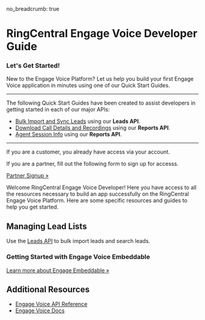 no_breadcrumb: true

# RingCentral Engage Voice Developer Guide

<div class="jumbotron pt-1">
  <h3 class="display-5">Let's Get Started!</h3>
  <p class="lead">New to the Engage Voice Platform? Let us help you build your first Engage Voice application in minutes using one of our Quick Start Guides.</p>
  <hr class="my-4">
  <p>The following Quick Start Guides have been created to assist developers in getting started in each of our major APIs:</p>
  <ul>
    <li><a href="./leads/bulk-import/">Bulk Import and Sync Leads</a> using our <strong>Leads API</strong>.</li>
    <li><a href="./reports/global-call-type-detail-report/">Download Call Details and Recordings</a> using our <strong>Reports API</strong>.</li>
    <li><a href="./reports/agent-session-report/">Agent Session Info</a> using our <strong>Reports API</strong>.</li>
  </ul>
  <!--<p>Not a programmer? <a href="./basics/explorer/">Try out the API with no programming</a>.</p>-->
  <hr class="my-4">
  <p>If you are a customer, you already have access via your account.</p>

  <p>If you are a partner, fill out the following form to sign up for accesss.</p>

  <p><a class="btn btn-primary" href="https://docs.google.com/forms/d/1f4fxmM2maXyXtKbhDWd5ZQDAdYOzcEQUVytU96bUa-c">Partner Signup &raquo;</a></p>
</div>

Welcome RingCentral Engage Voice Developer! Here you have access to all the resources necessary to build an app successfully on the RingCentral Engage Voice Platform. Here are some specific resources and guides to help you get started.

## Managing Lead Lists

Use the [Leads API](./voice/leads) to bulk import leads and search leads.

### Getting Started with Engage Voice Embeddable

<a class="btn btn-primary" href="./voice/embeddable/get-started/">Learn more about Engage Embeddable &raquo;</a>

## Additional Resources

* [Engage Voice API Reference](https://ringcentral.github.io/engage-api-docs/voice/)
* [Engage Voice Docs](https://docs.ringcentral.com/engage/)
